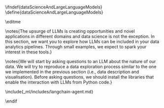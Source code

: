 \ifndef{dataScienceAndLargeLanguageModels}
\define{dataScienceAndLargeLanguageModels}

\editme

\notes{The upsurge of LLMs is creating opportunities and novel applications in different domains and data science is not the exception. In this section, we want you to explore how LLMs can be included in your data analytics pipelines. Through small examples, we expect to spark your interest in these tools.}

\notes{We will start by asking questions to an LLM about the nature of our data. We will try to reproduce a data exploration process similar to the one we implemented in the previous section (i.e., data description and visualisation). Before asking questions, we should install the libraries that enable the interaction with LLMs from Python code.}

\include{_ml/includes/langchain-agent.md}


\endif
